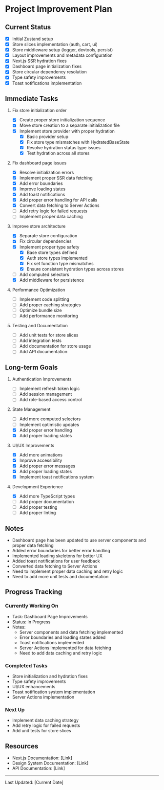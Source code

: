 # Project Improvement Plan

## Current Status

- [x] Initial Zustand setup
- [x] Store slices implementation (auth, cart, ui)
- [x] Store middleware setup (logger, devtools, persist)
- [x] Layout improvements and metadata configuration
- [x] Next.js SSR hydration fixes
- [x] Dashboard page initialization fixes
- [x] Store circular dependency resolution
- [x] Type safety improvements
- [x] Toast notifications implementation

## Immediate Tasks

1. Fix store initialization order

   - [x] Create proper store initialization sequence
   - [x] Move store creation to a separate initialization file
   - [x] Implement store provider with proper hydration
     - [x] Basic provider setup
     - [x] Fix store type mismatches with HydratedBaseState
     - [x] Resolve hydration status type issues
     - [x] Test hydration across all stores

2. Fix dashboard page issues

   - [x] Resolve initialization errors
   - [x] Implement proper SSR data fetching
   - [x] Add error boundaries
   - [x] Improve loading states
   - [x] Add toast notifications
   - [x] Add proper error handling for API calls
   - [x] Convert data fetching to Server Actions
   - [ ] Add retry logic for failed requests
   - [ ] Implement proper data caching

3. Improve store architecture

   - [x] Separate store configuration
   - [x] Fix circular dependencies
   - [x] Implement proper type safety
     - [x] Base store types defined
     - [x] Auth store types implemented
     - [x] Fix set function type mismatches
     - [x] Ensure consistent hydration types across stores
   - [ ] Add computed selectors
   - [x] Add middleware for persistence

4. Performance Optimization

   - [ ] Implement code splitting
   - [ ] Add proper caching strategies
   - [ ] Optimize bundle size
   - [ ] Add performance monitoring

5. Testing and Documentation
   - [ ] Add unit tests for store slices
   - [ ] Add integration tests
   - [ ] Add documentation for store usage
   - [ ] Add API documentation

## Long-term Goals

1. Authentication Improvements

   - [ ] Implement refresh token logic
   - [ ] Add session management
   - [ ] Add role-based access control

2. State Management

   - [ ] Add more computed selectors
   - [ ] Implement optimistic updates
   - [x] Add proper error handling
   - [x] Add proper loading states

3. UI/UX Improvements

   - [x] Add more animations
   - [x] Improve accessibility
   - [x] Add proper error messages
   - [x] Add proper loading states
   - [x] Implement toast notifications system

4. Development Experience
   - [x] Add more TypeScript types
   - [ ] Add proper documentation
   - [ ] Add proper testing
   - [ ] Add proper linting

## Notes

- Dashboard page has been updated to use server components and proper data fetching
- Added error boundaries for better error handling
- Implemented loading skeletons for better UX
- Added toast notifications for user feedback
- Converted data fetching to Server Actions
- Need to implement proper data caching and retry logic
- Need to add more unit tests and documentation

## Progress Tracking

### Currently Working On

- Task: Dashboard Page Improvements
- Status: In Progress
- Notes:
  - Server components and data fetching implemented
  - Error boundaries and loading states added
  - Toast notifications implemented
  - Server Actions implemented for data fetching
  - Need to add data caching and retry logic

### Completed Tasks

- Store initialization and hydration fixes
- Type safety improvements
- UI/UX enhancements
- Toast notification system implementation
- Server Actions implementation

### Next Up

- Implement data caching strategy
- Add retry logic for failed requests
- Add unit tests for store slices

## Resources

- Next.js Documentation: [Link]
- Design System Documentation: [Link]
- API Documentation: [Link]

---

Last Updated: [Current Date]
